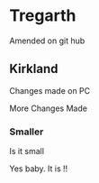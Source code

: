 # Tregarth

Amended on git hub

## Kirkland

Changes made on PC

More Changes Made

### Smaller

Is it small

Yes baby. It is !!
